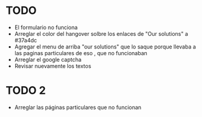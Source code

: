 TODO
=======
- El formulario no funciona
- Arreglar el color del hangover solbre los enlaces de "Our solutions" a #37a4dc
- Agregar el menu de arriba "our solutions" que lo saque porque llevaba a las paginas particulares de eso , que no funcionaban
- Arreglar el google captcha
- Revisar nuevamente los textos


TODO 2
=======
- Arreglar las páginas particulares que no funcionan
